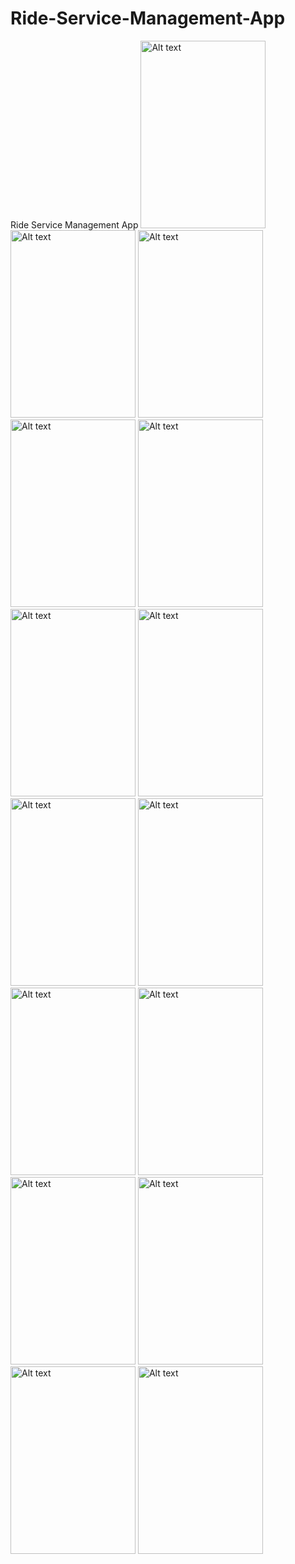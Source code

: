 # Ride-Service-Management-App
Ride Service Management App
 <img
  src="https://user-images.githubusercontent.com/63110863/210202356-58d3f9cd-d9b5-452f-a047-fbf1e54a062d.png"
  alt="Alt text"
  title="Optional title"
  style="position:flex display: inline-block; margin: 0 auto; height:300px; width:200px"> <img
  src="https://user-images.githubusercontent.com/63110863/210202361-3068f078-dc3b-4c0b-9fe8-0ee730f327d5.png"
  alt="Alt text"
  title="Optional title"
  style="position:flex display: inline-block; margin: 0 auto; height:300px; width:200px"> <img
  src="https://user-images.githubusercontent.com/63110863/210202379-c90d7316-1c27-4ce8-8bbc-97baff939424.png"
  alt="Alt text"
  title="Optional title"
  style="position:flex display: inline-block; margin: 0 auto; height:300px; width:200px"> <img
  src="https://user-images.githubusercontent.com/63110863/210202382-863ac4ed-b26b-48c0-9e91-9fe395a749c2.png"
  alt="Alt text"
  title="Optional title"
  style="position:flex display: inline-block; margin: 0 auto; height:300px; width:200px"> <img
  src="https://user-images.githubusercontent.com/63110863/210202423-e8dbbf69-9b5d-42c2-9c5c-809e7c9c2b58.png"
  alt="Alt text"
  title="Optional title"
  style="position:flex display: inline-block; margin: 0 auto; height:300px; width:200px"> <img
  src="https://user-images.githubusercontent.com/63110863/210202433-0798a37c-6670-4974-9da1-1586631ed496.png"
  alt="Alt text"
  title="Optional title"
  style="position:flex display: inline-block; margin: 0 auto; height:300px; width:200px"> <img
  src="https://user-images.githubusercontent.com/63110863/210202435-620bb803-bb22-4c82-a827-c30d840042da.png"
  alt="Alt text"
  title="Optional title"
  style="position:flex display: inline-block; margin: 0 auto; height:300px; width:200px"> <img
  src="https://user-images.githubusercontent.com/63110863/210202442-4e22f42d-b597-40c4-b571-45a1e127ec8e.png"
  alt="Alt text"
  title="Optional title"
  style="position:flex display: inline-block; margin: 0 auto; height:300px; width:200px"> <img
  src="https://user-images.githubusercontent.com/63110863/210202450-52df7bcb-1864-4d6e-948a-f73d23ad8b8e.png"
  alt="Alt text"
  title="Optional title"
  style="position:flex display: inline-block; margin: 0 auto; height:300px; width:200px"> <img
  src="https://user-images.githubusercontent.com/63110863/210202456-2a50597d-3045-42f3-9c9b-2548dbf61405.png"
  alt="Alt text"
  title="Optional title"
  style="position:flex display: inline-block; margin: 0 auto; height:300px; width:200px"> <img
  src="https://user-images.githubusercontent.com/63110863/210202465-59df9b4b-bb89-4e50-8cbb-1b9f3b6a4b4b.png"
  alt="Alt text"
  title="Optional title"
  style="position:flex display: inline-block; margin: 0 auto; height:300px; width:200px"> <img
  src="https://user-images.githubusercontent.com/63110863/210202501-4a573427-b8e9-4270-b386-77237c214972.png"
  alt="Alt text"
  title="Optional title"
  style="position:flex display: inline-block; margin: 0 auto; height:300px; width:200px"> <img
  src="https://user-images.githubusercontent.com/63110863/210202501-4a573427-b8e9-4270-b386-77237c214972.jpg"
  alt="Alt text"
  title="Optional title"
  style="position:flex display: inline-block; margin: 0 auto; height:300px; width:200px"> <img
  src="https://user-images.githubusercontent.com/63110863/210202507-b96bbcf4-1987-47b8-b769-9fe517b22952.jpg"
  alt="Alt text"
  title="Optional title"
  style="position:flex display: inline-block; margin: 0 auto; height:300px; width:200px"> <img
  src="https://user-images.githubusercontent.com/63110863/210202517-e6248276-3900-444a-8950-030e249a4178.jpg"
  alt="Alt text"
  title="Optional title"
  style="position:flex display: inline-block; margin: 0 auto; height:300px; width:200px">
